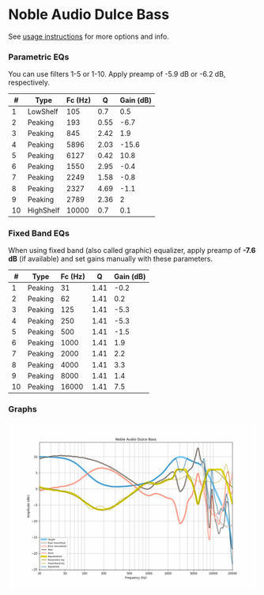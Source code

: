# Noble Audio Dulce Bass
See [usage instructions](https://github.com/jaakkopasanen/AutoEq#usage) for more options and info.

### Parametric EQs
You can use filters 1-5 or 1-10. Apply preamp of -5.9 dB or -6.2 dB, respectively.

|   # | Type      |   Fc (Hz) |    Q |   Gain (dB) |
|-----|-----------|-----------|------|-------------|
|   1 | LowShelf  |       105 | 0.7  |         0.5 |
|   2 | Peaking   |       193 | 0.55 |        -6.7 |
|   3 | Peaking   |       845 | 2.42 |         1.9 |
|   4 | Peaking   |      5896 | 2.03 |       -15.6 |
|   5 | Peaking   |      6127 | 0.42 |        10.8 |
|   6 | Peaking   |      1550 | 2.95 |        -0.4 |
|   7 | Peaking   |      2249 | 1.58 |        -0.8 |
|   8 | Peaking   |      2327 | 4.69 |        -1.1 |
|   9 | Peaking   |      2789 | 2.36 |         2   |
|  10 | HighShelf |     10000 | 0.7  |         0.1 |

### Fixed Band EQs
When using fixed band (also called graphic) equalizer, apply preamp of **-7.6 dB** (if available) and set gains manually with these parameters.

|   # | Type    |   Fc (Hz) |    Q |   Gain (dB) |
|-----|---------|-----------|------|-------------|
|   1 | Peaking |        31 | 1.41 |        -0.2 |
|   2 | Peaking |        62 | 1.41 |         0.2 |
|   3 | Peaking |       125 | 1.41 |        -5.3 |
|   4 | Peaking |       250 | 1.41 |        -5.3 |
|   5 | Peaking |       500 | 1.41 |        -1.5 |
|   6 | Peaking |      1000 | 1.41 |         1.9 |
|   7 | Peaking |      2000 | 1.41 |         2.2 |
|   8 | Peaking |      4000 | 1.41 |         3.3 |
|   9 | Peaking |      8000 | 1.41 |         1.4 |
|  10 | Peaking |     16000 | 1.41 |         7.5 |

### Graphs
![](./Noble%20Audio%20Dulce%20Bass.png)
